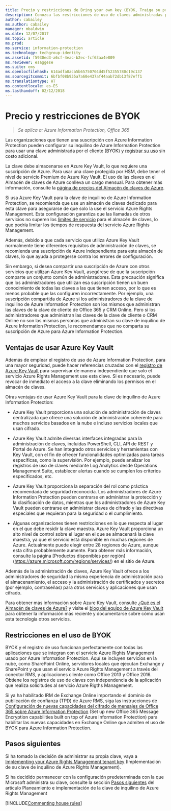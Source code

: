 ```yaml
---
title: Precio y restricciones de Bring your own key (BYOK, Traiga su propia clave) - Azure Information Protection
description: Conozca las restricciones de uso de claves administradas por el cliente, conocidas como "Bring Your Own Key" (BYOK) con Azure Information Protection.
author: cabailey
ms.author: cabailey
manager: mbaldwin
ms.date: 12/07/2017
ms.topic: article
ms.prod: 
ms.service: information-protection
ms.technology: techgroup-identity
ms.assetid: f5930ed3-a6cf-4eac-b2ec-fcf63aa4e809
ms.reviewer: esaggese
ms.suite: ems
ms.openlocfilehash: 614adfa0aca5b65750704d45f52355780c19c137
ms.sourcegitcommit: 6bfbf08b935a7a60e437af44aab72db13f87eff1
ms.translationtype: HT
ms.contentlocale: es-ES
ms.lasthandoff: 02/12/2018
---
```

# <a name="byok-pricing-and-restrictions"></a>Precio y restricciones de BYOK

>*Se aplica a: Azure Information Protection, Office 365*


Las organizaciones que tienen una suscripción con Azure Information Protection pueden configurar su inquilino de Azure Information Protection para usar una clave administrada por el cliente (BYOK) y [registrar su uso](../deploy-use/log-analyze-usage.md) sin costo adicional. 

La clave debe almacenarse en Azure Key Vault, lo que requiere una suscripción de Azure. Para usar una clave protegida por HSM, debe tener el nivel de servicio Premium de Azure Key Vault. El uso de las claves en el Almacén de claves de Azure conlleva un cargo mensual. Para obtener más información, consulte la [página de precios del Almacén de claves de Azure](https://azure.microsoft.com/en-us/pricing/details/key-vault/).

Si usa Azure Key Vault para la clave de inquilino de Azure Information Protection, se recomienda que use un almacén de claves dedicado para esta clave para asegurarse de que solo la use el servicio Azure Rights Management. Esta configuración garantiza que las llamadas de otros servicios no superen los [límites de servicio](/azure/key-vault/key-vault-service-limits) para el almacén de claves, lo que podría limitar los tiempos de respuesta del servicio Azure Rights Management.  

Además, debido a que cada servicio que utiliza Azure Key Vault normalmente tiene diferentes requisitos de administración de claves, se recomienda una suscripción de Azure independiente para este almacén de claves, lo que ayuda a protegerse contra los errores de configuración. 

Sin embargo, si desea compartir una suscripción de Azure con otros servicios que utilizan Azure Key Vault, asegúrese de que la suscripción comparte un conjunto común de administradores. Esta precaución significa que los administradores que utilizan esa suscripción tienen un buen conocimiento de todas las claves a las que tienen acceso, por lo que es menos probable que las configuren incorrectamente. Por ejemplo, una suscripción compartida de Azure si los administradores de la clave de inquilino de Azure Information Protection son los mismos que administran las claves de la clave de cliente de Office 365 y CRM Online. Pero si los administradores que administran las claves de la clave de cliente o CRM Online no son las mismas personas que administran su clave de inquilino de Azure Information Protection, le recomendamos que no comparta su suscripción de Azure para Azure Information Protection.

## <a name="benefits-of-using-azure-key-vault"></a>Ventajas de usar Azure Key Vault

Además de emplear el registro de uso de Azure Information Protection, para una mayor seguridad, puede hacer referencias cruzadas con el [registro de Azure Key Vault](https://azure.microsoft.com/documentation/articles/key-vault-logging/) para supervisar de manera independiente que solo el servicio Azure Rights Management use esta clave. Si es necesario, puede revocar de inmediato el acceso a la clave eliminando los permisos en el almacén de claves.

Otras ventajas de usar Azure Key Vault para la clave de inquilino de Azure Information Protection:

- Azure Key Vault proporciona una solución de administración de claves centralizada que ofrece una solución de administración coherente para muchos servicios basados en la nube e incluso servicios locales que usan cifrado.

- Azure Key Vault admite diversas interfaces integradas para la administración de claves, incluidas PowerShell, CLI, API de REST y Portal de Azure. Se han integrado otros servicios y herramientas con Key Vault, con el fin de ofrecer funcionalidades optimizadas para tareas específicas, como la supervisión. Por ejemplo, puede analizar los registros de uso de claves mediante Log Analytics desde Operations Management Suite, establecer alertas cuando se cumplen los criterios especificados, etc.

- Azure Key Vault proporciona la separación del rol como práctica recomendada de seguridad reconocida. Los administradores de Azure Information Protection pueden centrarse en administrar la protección y la clasificación de datos, mientras que los administradores de Azure Key Vault pueden centrarse en administrar claves de cifrado y las directivas especiales que requieran para la seguridad o el cumplimiento.

- Algunas organizaciones tienen restricciones en lo que respecta al lugar en el que debe residir la clave maestra. Azure Key Vault proporciona un alto nivel de control sobre el lugar en el que se almacenará la clave maestra, ya que el servicio está disponible en muchas regiones de Azure. Actualmente puede elegir entre 28 regiones de Azure, aunque esta cifra probablemente aumente. Para obtener más información, consulte la página [Productos disponibles por región] (https://azure.microsoft.com/regions/services/) en el sitio de Azure.

Además de la administración de claves, Azure Key Vault ofrece a los administradores de seguridad la misma experiencia de administración para el almacenamiento, el acceso y la administración de certificados y secretos (por ejemplo, contraseñas) para otros servicios y aplicaciones que usan cifrado. 

Para obtener más información sobre Azure Key Vault, consulte [¿Qué es el Almacén de claves de Azure?](/azure/key-vault/key-vault-whatis) y visite el [blog del equipo de Azure Key Vault](https://cloudblogs.microsoft.com/kv/) para obtener la información más reciente y documentarse sobre cómo usan esta tecnología otros servicios.

## <a name="restrictions-when-using-byok"></a>Restricciones en el uso de BYOK

BYOK y el registro de uso funcionan perfectamente con todas las aplicaciones que se integran con el servicio Azure Rights Management usado por Azure Information Protection. Aquí se incluyen servicios en la nube, como SharePoint Online, servidores locales que ejecutan Exchange y SharePoint y que usan el servicio Azure Rights Management a través del conector RMS, y aplicaciones cliente como Office 2013 y Office 2016. Obtiene los registros de uso de claves con independencia de la aplicación que realiza solicitudes al servicio Azure Rigths Management.

Si ya ha habilitado IRM de Exchange Online importando el dominio de publicación de confianza (TPD) de Azure RMS, siga las instrucciones de [Configuración de nuevas capacidades del cifrado de mensajes de Office 365 sobre Azure Information Protection](https://support.office.com/article/7ff0c040-b25c-4378-9904-b1b50210d00e) (Set up new Office 365 Message Encryption capabilities built on top of Azure Information Protection) para habilitar las nuevas capacidades en Exchange Online que admiten el uso de BYOK para Azure Information Protection.

## <a name="next-steps"></a>Pasos siguientes

Si ha tomado la decisión de administrar su propia clave, vaya a [Implementing your Azure Rights Management tenant key](plan-implement-tenant-key.md#implementing-byok-for-your-azure-information-protection-tenant-key) (Implementación de su clave de inquilino de Azure Rights Management).

Si ha decidido permanecer con la configuración predeterminada con la que Microsoft administra su clave, consulte la sección [Pasos siguientes](plan-implement-tenant-key.md#next-steps) del artículo Planeamiento e implementación de la clave de inquilino de Azure Rights Management

[!INCLUDE[Commenting house rules](../includes/houserules.md)]
